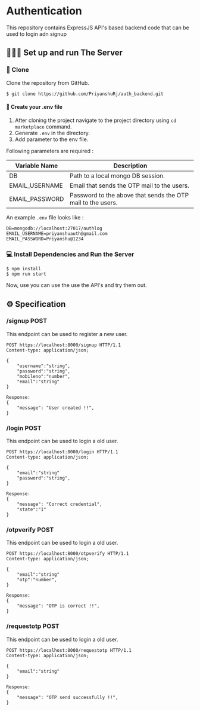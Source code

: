 # Authentication

This repository contains  ExpressJS API's based backend code that can be used to login adn signup


## 👨🏻‍🔬 Set up and run The Server

### 📃 Clone

Clone the repository from GitHub.

```
$ git clone https://github.com/PriyanshuRj/auth_backend.git
```



#### 📂 Create your .env file

1. After cloning the project navigate to the project directory using `cd marketplace` command.
2. Generate `.env` in the directory.
3. Add parameter to the env file.

Following parameters are required :


| Variable Name                     | Description                    |
|-----------------------------------|--------------------------------|
| DB                   | Path to a local mongo DB session. |
| EMAIL_USERNAME                   | Email that sends the OTP mail to the users. |
| EMAIL_PASSWORD                   | Password to the above that sends the OTP mail to the users. |


An example `.env` file looks like :

```
DB=mongodb://localhost:27017/authlog
EMAIL_USERNAME=priyanshuauth@gmail.com
EMAIL_PASSWORD=Priyanshu@1234
```


### 💻 Install Dependencies and Run the Server

```
$ npm install
$ npm run start
```
Now, use you can use the use the API's and try them out.


## ⚙️ Specification

### /signup POST
This endpoint can be used to register a new user.

```http
POST https://localhost:8000/signup HTTP/1.1
Content-type: application/json;

{
    "username":"string",
    "password":"string",
    "mobileno":"number",
    "email":"string"
}

Response:
{
    "message": "User created !!",
}
```

### /login POST
This endpoint can be used to login a old user.

```http
POST https://localhost:8000/login HTTP/1.1
Content-type: application/json;

{
    "email":"string"
    "password":"string",
}

Response:
{
    "message": "Correct credential",
    "state":"1"
}
```


### /otpverify POST
This endpoint can be used to login a old user.

```http
POST https://localhost:8000/otpverify HTTP/1.1
Content-type: application/json;

{
    "email":"string"
    "otp":"number",
}

Response:
{
    "message": "OTP is correct !!",
}
```

### /requestotp POST
This endpoint can be used to login a old user.

```http
POST https://localhost:8000/requestotp HTTP/1.1
Content-type: application/json;

{
    "email":"string"
}

Response:
{
    "message": "OTP send successfully !!",
}
```
